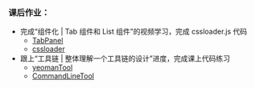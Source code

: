 ### 课后作业：

- 完成“组件化 | Tab 组件和 List 组件”的视频学习，完成 cssloader.js 代码
  - [TabPanel](./Panel/TabPanel.js)
  - [cssloader](./Panel/cssloader.js)
- 跟上“工具链 | 整体理解一个工具链的设计”进度，完成课上代码练习
  - [yeomanTool](./ToolChain/generator-jack/generator/app/index.js)
  - [CommandLineTool](./ToolChain/guiTool/index.js)
